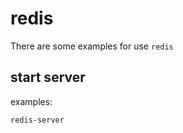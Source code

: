# redis

There are some examples for use `redis`

## start server

examples:

```bash
redis-server
```
